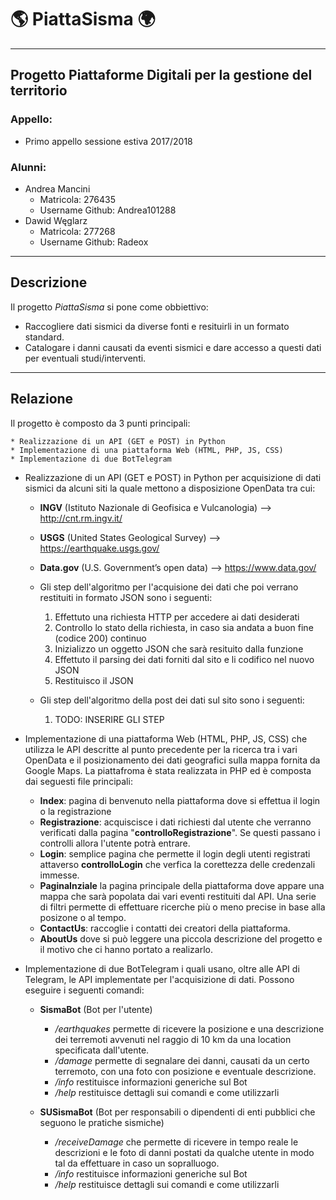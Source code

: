 # 🌎 PiattaSisma 🌍 #
-----------------------------------------------------

## Progetto Piattaforme Digitali per la gestione del territorio ##

### Appello: ###
* Primo appello sessione estiva 2017/2018

### Alunni: ###
* Andrea Mancini
  * Matricola: 276435
  * Username Github: Andrea101288
* Dawid Węglarz
  * Matricola: 277268
  * Username Github: Radeox

-----------------------------------------------------

## Descrizione ##

Il progetto _PiattaSisma_ si pone come obbiettivo:
* Raccogliere dati sismici da diverse fonti e resituirli in un formato standard.
* Catalogare i danni causati da eventi sismici e dare accesso a questi dati per eventuali studi/interventi.

-----------------------------------------------------

## Relazione ##

Il progetto è composto da 3 punti principali:

    * Realizzazione di un API (GET e POST) in Python
    * Implementazione di una piattaforma Web (HTML, PHP, JS, CSS)
    * Implementazione di due BotTelegram

* Realizzazione di un API (GET e POST) in Python per acquisizione di dati sismici da alcuni siti la quale mettono a disposizione OpenData tra cui:
    * **INGV** (Istituto Nazionale di Geofisica e Vulcanologia) --> http://cnt.rm.ingv.it/
    * **USGS** (United States Geological Survey) --> https://earthquake.usgs.gov/
    * **Data.gov** (U.S. Government’s open data) --> https://www.data.gov/

    * Gli step dell'algoritmo per l'acquisione dei dati che poi verrano restituiti in formato JSON sono i seguenti:
        1. Effettuto una richiesta HTTP per accedere ai dati desiderati
        2. Controllo lo stato della richiesta, in caso sia andata a buon fine (codice 200) continuo
        3. Inizializzo un oggetto JSON che sarà resituito dalla funzione
        4. Effettuto il parsing dei dati forniti dal sito e li codifico nel nuovo JSON
        5. Restituisco il JSON

    * Gli step dell'algoritmo della post dei dati sul sito sono i seguenti:
        1. TODO: INSERIRE GLI STEP

* Implementazione di una piattaforma Web (HTML, PHP, JS, CSS) che utilizza le API descritte al punto precedente per la ricerca tra i vari OpenData e il posizionamento dei dati geografici sulla mappa fornita da Google Maps. La piattafroma è stata realizzata in PHP ed è composta dai seguesti file principali:
    * **Index**: pagina di benvenuto nella piattaforma dove si effettua il login o la registrazione
    * **Registrazione**: acquiscisce i dati richiesti dal utente che verranno verificati dalla pagina "**controlloRegistrazione**". Se questi passano i controlli allora l'utente potrà entrare.
    * **Login**: semplice pagina che permette il login degli utenti registrati attaverso **controlloLogin** che verfica la corettezza delle credenzali immesse.
    * **PaginaInziale** la pagina principale della piattaforma dove appare una mappa che sarà popolata dai vari eventi restituiti dal API. Una serie di filtri permette di effettuare ricerche più o meno precise in base alla posizone o al tempo.
    * **ContactUs**: raccoglie i contatti dei creatori della piattaforma.
    * **AboutUs** dove si può leggere una piccola descrizione del progetto e il motivo che ci hanno portato a realizarlo.


* Implementazione di due BotTelegram i quali usano, oltre alle API di Telegram, le API implementate per l'acquisizione di dati. Possono eseguire i seguenti comandi:

  * **SismaBot** (Bot per l'utente)
    * _/earthquakes_ permette di ricevere la posizione e una descrizione dei terremoti avvenuti nel raggio di 10 km da una location specificata dall'utente.
    * _/damage_ permette di segnalare dei danni, causati da un certo terremoto, con una foto con posizione e eventuale descrizione.
    * _/info_ restituisce informazioni generiche sul Bot
    * _/help_ restituisce dettagli sui comandi e come utilizzarli

  * **SUSismaBot** (Bot per responsabili o dipendenti di enti pubblici che seguono le pratiche sismiche)
    * _/receiveDamage_ che permette di ricevere in tempo reale le descrizioni e le foto di danni postati da qualche utente in modo tal da effettuare in caso un sopralluogo.
    * _/info_ restituisce informazioni generiche sul Bot
    * _/help_ restituisce dettagli sui comandi e come utilizzarli
